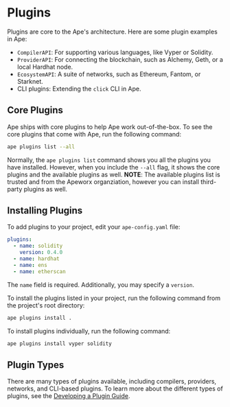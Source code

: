 # Plugins

Plugins are core to the Ape's architecture.
Here are some plugin examples in Ape:

* `CompilerAPI`: For supporting various languages, like Vyper or Solidity.
* `ProviderAPI`: For connecting the blockchain, such as Alchemy, Geth, or a local Hardhat node.
* `EcosystemAPI`: A suite of networks, such as Ethereum, Fantom, or Starknet.
* CLI plugins: Extending the `click` CLI in Ape.

## Core Plugins

Ape ships with core plugins to help Ape work out-of-the-box.
To see the core plugins that come with Ape, run the following command:

```bash
ape plugins list --all
```

Normally, the `ape plugins list` command shows you all the plugins you have installed.
However, when you include the `--all` flag, it shows the core plugins and the available plugins as well.
**NOTE**: The available plugins list is trusted and from the Apeworx organziation, however you can install third-party plugins as well.

## Installing Plugins

To add plugins to your project, edit your `ape-config.yaml` file:

```yaml
plugins:
  - name: solidity
    version: 0.4.0
  - name: hardhat
  - name: ens
  - name: etherscan
```

The `name` field is required.
Additionally, you may specify a `version`.

To install the plugins listed in your project, run the following command from the project's root directory:

```bash
ape plugins install .
```

To install plugins individually, run the following command:

```bash
ape plugins install vyper solidity
```

## Plugin Types

There are many types of plugins available, including compilers, providers, networks, and CLI-based plugins.
To learn more about the different types of plugins, see the [Developing a Plugin Guide](./developing_plugins.html).
